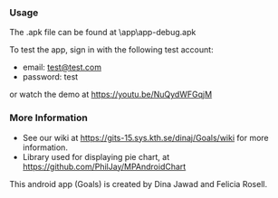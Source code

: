 ### Usage
The .apk file can be found at \app\app-debug.apk

To test the app, sign in with the following test account:

* email: test@test.com
* password: test

or watch the demo at https://youtu.be/NuQydWFGqjM 

### More Information
* See our wiki at https://gits-15.sys.kth.se/dinaj/Goals/wiki for more information.
* Library used for displaying pie chart, at https://github.com/PhilJay/MPAndroidChart

This android app (Goals) is created by Dina Jawad and Felicia Rosell.
